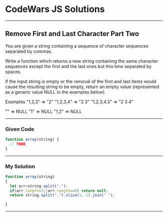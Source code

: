 # CodeWars JS Solutions

---

## Remove First and Last Character Part Two


You are given a string containing a sequence of character sequences separated by commas.

Write a function which returns a new string containing the same character sequences except the first and the last ones but this time separated by spaces.

If the input string is empty or the removal of the first and last items would cause the resulting string to be empty, return an empty value (represented as a generic value NULL in the examples below).

Examples
"1,2,3"      =>  "2"
"1,2,3,4"    =>  "2 3"
"1,2,3,4,5"  =>  "2 3 4"

""     =>  NULL
"1"    =>  NULL
"1,2"  =>  NULL

---

### Given Code


```js
function array(string) {
  // TODO
}

```

---

### My Solution 


```js
function array(string) 
{
  let arr=string.split(","); 
  if(arr.length<3||arr.length==0) return null;
  return string.split(",").slice(1,-1).join(" ");

}
```


---

